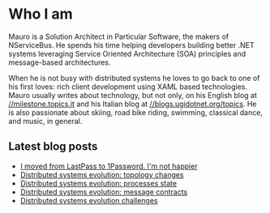 # Who I am

Mauro is a Solution Architect in Particular Software, the makers of NServiceBus. He spends his time helping developers building better .NET systems leveraging Service Oriented Architecture (SOA) principles and message-based architectures.

When he is not busy with distributed systems he loves to go back to one of his first loves: rich client development using XAML based technologies. Mauro usually writes about technology, but not only, on his English blog at [//milestone.topics.it](https://milestone.topics.it) and his Italian blog at [//blogs.ugidotnet.org/topics](https//blogs.ugidotnet.org/topics). He is also passionate about skiing, road bike riding, swimming, classical dance, and music, in general.

## Latest blog posts

<!--START_SECTION:feed-->
* [I moved from LastPass to 1Password. I&#39;m not happier](https:&#x2F;&#x2F;milestone.topics.it&#x2F;2022&#x2F;08&#x2F;09&#x2F;one-password.html)
* [Distributed systems evolution: topology changes](https:&#x2F;&#x2F;milestone.topics.it&#x2F;2022&#x2F;07&#x2F;25&#x2F;topology-changes.html)
* [Distributed systems evolution: processes state](https:&#x2F;&#x2F;milestone.topics.it&#x2F;2022&#x2F;07&#x2F;12&#x2F;processes-state-evolution.html)
* [Distributed systems evolution: message contracts](https:&#x2F;&#x2F;milestone.topics.it&#x2F;2022&#x2F;07&#x2F;04&#x2F;messages-evolution.html)
* [Distributed systems evolution challenges](https:&#x2F;&#x2F;milestone.topics.it&#x2F;2022&#x2F;06&#x2F;11&#x2F;distributed-systems-evolution-challenges.html)
<!--END_SECTION:feed-->
